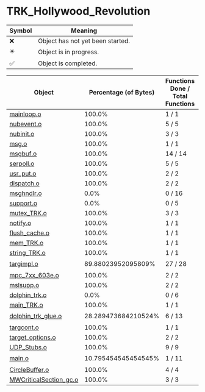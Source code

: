 # TRK_Hollywood_Revolution
| Symbol | Meaning 
| ------------- | ------------- 
| :x: | Object has not yet been started. 
| :eight_pointed_black_star: | Object is in progress. 
| :white_check_mark: | Object is completed. 


| Object | Percentage (of Bytes) | Functions Done / Total Functions | Percentage (Functions) | Status 
| ------------- | ------------- | ------------- | ------------- | ------------- 
| [mainloop.o](https://github.com/shibbo/Petari/blob/master/docs/lib/MetroTRK/TRK_Hollywood_Revolution/mainloop.md) | 100.0% | 1 / 1 | 100.0% | :white_check_mark: 
| [nubevent.o](https://github.com/shibbo/Petari/blob/master/docs/lib/MetroTRK/TRK_Hollywood_Revolution/nubevent.md) | 100.0% | 5 / 5 | 100.0% | :white_check_mark: 
| [nubinit.o](https://github.com/shibbo/Petari/blob/master/docs/lib/MetroTRK/TRK_Hollywood_Revolution/nubinit.md) | 100.0% | 3 / 3 | 100.0% | :white_check_mark: 
| [msg.o](https://github.com/shibbo/Petari/blob/master/docs/lib/MetroTRK/TRK_Hollywood_Revolution/msg.md) | 100.0% | 1 / 1 | 100.0% | :white_check_mark: 
| [msgbuf.o](https://github.com/shibbo/Petari/blob/master/docs/lib/MetroTRK/TRK_Hollywood_Revolution/msgbuf.md) | 100.0% | 14 / 14 | 100.0% | :white_check_mark: 
| [serpoll.o](https://github.com/shibbo/Petari/blob/master/docs/lib/MetroTRK/TRK_Hollywood_Revolution/serpoll.md) | 100.0% | 5 / 5 | 100.0% | :white_check_mark: 
| [usr_put.o](https://github.com/shibbo/Petari/blob/master/docs/lib/MetroTRK/TRK_Hollywood_Revolution/usr_put.md) | 100.0% | 2 / 2 | 100.0% | :white_check_mark: 
| [dispatch.o](https://github.com/shibbo/Petari/blob/master/docs/lib/MetroTRK/TRK_Hollywood_Revolution/dispatch.md) | 100.0% | 2 / 2 | 100.0% | :white_check_mark: 
| [msghndlr.o](https://github.com/shibbo/Petari/blob/master/docs/lib/MetroTRK/TRK_Hollywood_Revolution/msghndlr.md) | 0.0% | 0 / 16 | 0.0% | :x: 
| [support.o](https://github.com/shibbo/Petari/blob/master/docs/lib/MetroTRK/TRK_Hollywood_Revolution/support.md) | 0.0% | 0 / 5 | 0.0% | :x: 
| [mutex_TRK.o](https://github.com/shibbo/Petari/blob/master/docs/lib/MetroTRK/TRK_Hollywood_Revolution/mutex_TRK.md) | 100.0% | 3 / 3 | 100.0% | :white_check_mark: 
| [notify.o](https://github.com/shibbo/Petari/blob/master/docs/lib/MetroTRK/TRK_Hollywood_Revolution/notify.md) | 100.0% | 1 / 1 | 100.0% | :white_check_mark: 
| [flush_cache.o](https://github.com/shibbo/Petari/blob/master/docs/lib/MetroTRK/TRK_Hollywood_Revolution/flush_cache.md) | 100.0% | 1 / 1 | 100.0% | :white_check_mark: 
| [mem_TRK.o](https://github.com/shibbo/Petari/blob/master/docs/lib/MetroTRK/TRK_Hollywood_Revolution/mem_TRK.md) | 100.0% | 1 / 1 | 100.0% | :white_check_mark: 
| [string_TRK.o](https://github.com/shibbo/Petari/blob/master/docs/lib/MetroTRK/TRK_Hollywood_Revolution/string_TRK.md) | 100.0% | 1 / 1 | 100.0% | :white_check_mark: 
| [targimpl.o](https://github.com/shibbo/Petari/blob/master/docs/lib/MetroTRK/TRK_Hollywood_Revolution/targimpl.md) | 89.88023952095809% | 27 / 28 | 96.42857142857143% | :eight_pointed_black_star: 
| [mpc_7xx_603e.o](https://github.com/shibbo/Petari/blob/master/docs/lib/MetroTRK/TRK_Hollywood_Revolution/mpc_7xx_603e.md) | 100.0% | 2 / 2 | 100.0% | :white_check_mark: 
| [mslsupp.o](https://github.com/shibbo/Petari/blob/master/docs/lib/MetroTRK/TRK_Hollywood_Revolution/mslsupp.md) | 100.0% | 2 / 2 | 100.0% | :white_check_mark: 
| [dolphin_trk.o](https://github.com/shibbo/Petari/blob/master/docs/lib/MetroTRK/TRK_Hollywood_Revolution/dolphin_trk.md) | 0.0% | 0 / 6 | 0.0% | :x: 
| [main_TRK.o](https://github.com/shibbo/Petari/blob/master/docs/lib/MetroTRK/TRK_Hollywood_Revolution/main_TRK.md) | 100.0% | 1 / 1 | 100.0% | :white_check_mark: 
| [dolphin_trk_glue.o](https://github.com/shibbo/Petari/blob/master/docs/lib/MetroTRK/TRK_Hollywood_Revolution/dolphin_trk_glue.md) | 28.289473684210524% | 6 / 13 | 46.15384615384615% | :eight_pointed_black_star: 
| [targcont.o](https://github.com/shibbo/Petari/blob/master/docs/lib/MetroTRK/TRK_Hollywood_Revolution/targcont.md) | 100.0% | 1 / 1 | 100.0% | :white_check_mark: 
| [target_options.o](https://github.com/shibbo/Petari/blob/master/docs/lib/MetroTRK/TRK_Hollywood_Revolution/target_options.md) | 100.0% | 2 / 2 | 100.0% | :white_check_mark: 
| [UDP_Stubs.o](https://github.com/shibbo/Petari/blob/master/docs/lib/MetroTRK/TRK_Hollywood_Revolution/UDP_Stubs.md) | 100.0% | 9 / 9 | 100.0% | :white_check_mark: 
| [main.o](https://github.com/shibbo/Petari/blob/master/docs/lib/MetroTRK/TRK_Hollywood_Revolution/main.md) | 10.795454545454545% | 1 / 11 | 9.090909090909092% | :eight_pointed_black_star: 
| [CircleBuffer.o](https://github.com/shibbo/Petari/blob/master/docs/lib/MetroTRK/TRK_Hollywood_Revolution/CircleBuffer.md) | 100.0% | 4 / 4 | 100.0% | :white_check_mark: 
| [MWCriticalSection_gc.o](https://github.com/shibbo/Petari/blob/master/docs/lib/MetroTRK/TRK_Hollywood_Revolution/MWCriticalSection_gc.md) | 100.0% | 3 / 3 | 100.0% | :white_check_mark: 

